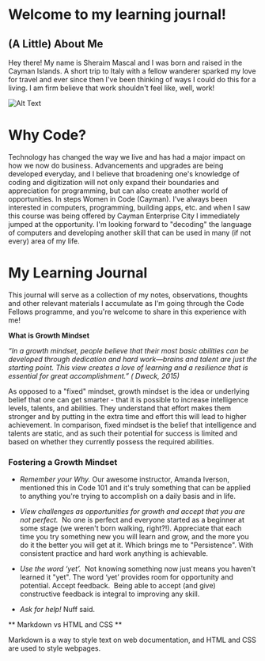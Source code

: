 # Welcome to my learning journal!

## **(A Little) About Me** 

Hey there! My name is Sheraim Mascal and I was born and raised in the Cayman Islands. A short trip to Italy with a fellow wanderer sparked my love for travel and ever since then I've been thinking of ways I could do this for a living. I am firm believe that work shouldn't feel like, well, work!

![Alt Text](http://wanderlustandlipstick.com/blogs/goneworkabout/files/2015/11/Hill-quote-about-work-and-travel.jpg)

# **Why Code?**

Technology has changed the way we live and has had a major impact on how we now do business. Advancements and upgrades are being developed everyday, and I believe that broadening one's knowledge of coding and digitization will not only expand their boundaries and appreciation for programming, but can also create another world of opportunities.  In steps Women in Code (Cayman).  I've always been interested in computers, programming, building apps, etc. and when I saw this course was being offered by Cayman Enterprise City I immediately jumped at the opportunity.  I'm looking forward to "decoding" the language of computers and developing another skill that can be used in many (if not every) area of my life.

# **My Learning Journal**

This journal will serve as a collection of my notes, observations, thoughts and other relevant materials I accumulate as I'm going through the Code Fellows programme, and you're welcome to share in this experience with me!  

**What is Growth Mindset**

_“In a growth mindset, people believe that their most basic abilities can be developed through dedication and hard work—brains and talent are just the starting point. This view creates a love of learning and a resilience that is essential for great accomplishment.” ( Dweck, 2015)_

As opposed to a "fixed" mindset, growth mindset is the idea or underlying belief that one can get smarter - that it is possible to increase intelligence levels, talents, and abilities.  They understand that effort makes them stronger and by putting in the extra time and effort this will lead to higher achievement.  In comparison, fixed mindset is the belief that intelligence and talents are static, and as such their potential for success is limited and based on whether they currently possess the required abilities. 

### Fostering a Growth Mindset

* _Remember your Why._  Our awesome instructor, Amanda Iverson, mentioned this in Code 101 and it's truly something that can be applied to anything you're trying to accomplish on a daily basis and in life.

* _View challenges as opportunities for growth and accept that you are not perfect._  No one is perfect and everyone started as a beginner at some stage (we weren't born walking, right?!). Appreciate that each time you try something new you will learn and grow, and the more you do it the better you will get at it. Which brings me to "Persistence". With consistent practice and hard work anything is achievable.

* _Use the word ‘yet’._  Not knowing something now just means you haven't learned it "yet". The word ‘yet’ provides room for opportunity and potential. Accept feedback.  Being able to accept (and give) constructive feedback is integral to improving any skill. 

* _Ask for help!_ Nuff said.  

** Markdown vs HTML and CSS **

Markdown is a way to style text on web documentation, and HTML and CSS are used to style webpages.

